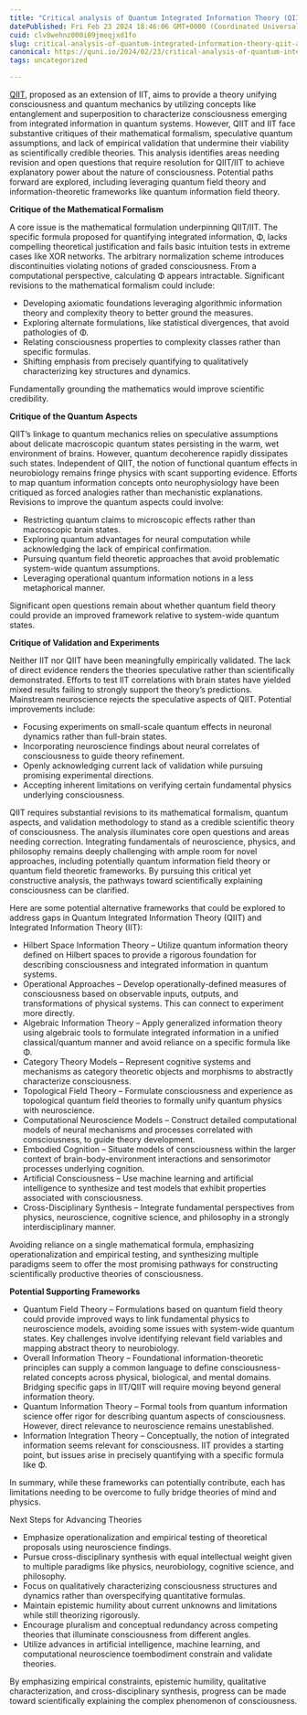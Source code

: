 ```yaml
---
title: "Critical analysis of Quantum Integrated Information Theory (QIIT) and Integrated Information Theory (IIT)"
datePublished: Fri Feb 23 2024 18:46:06 GMT+0000 (Coordinated Universal Time)
cuid: clv8wehnz000i09jmeqjxd1fo
slug: critical-analysis-of-quantum-integrated-information-theory-qiit-and-integrated-information-theory-iit
canonical: https://quni.io/2024/02/23/critical-analysis-of-quantum-integrated-information-theory-qiit-and-integrated-information-theory-iit/
tags: uncategorized

---
```


[QIIT](https://quni.io/2024/02/23/quantum-integrated-information-theory-qiit-a-new-paradigm-for-understanding-quantum-information-and-consciousness/), proposed as an extension of IIT, aims to provide a theory unifying consciousness and quantum mechanics by utilizing concepts like entanglement and superposition to characterize consciousness emerging from integrated information in quantum systems. However, QIIT and IIT face substantive critiques of their mathematical formalism, speculative quantum assumptions, and lack of empirical validation that undermine their viability as scientifically credible theories. This analysis identifies areas needing revision and open questions that require resolution for QIIT/IIT to achieve explanatory power about the nature of consciousness. Potential paths forward are explored, including leveraging quantum field theory and information-theoretic frameworks like quantum information field theory.

**Critique of the Mathematical Formalism**

A core issue is the mathematical formulation underpinning QIIT/IIT. The specific formula proposed for quantifying integrated information, Φ, lacks compelling theoretical justification and fails basic intuition tests in extreme cases like XOR networks. The arbitrary normalization scheme introduces discontinuities violating notions of graded consciousness. From a computational perspective, calculating Φ appears intractable. Significant revisions to the mathematical formalism could include:

*   Developing axiomatic foundations leveraging algorithmic information theory and complexity theory to better ground the measures.
*   Exploring alternate formulations, like statistical divergences, that avoid pathologies of Φ.
*   Relating consciousness properties to complexity classes rather than specific formulas.
*   Shifting emphasis from precisely quantifying to qualitatively characterizing key structures and dynamics.

Fundamentally grounding the mathematics would improve scientific credibility.

**Critique of the Quantum Aspects**

QIIT’s linkage to quantum mechanics relies on speculative assumptions about delicate macroscopic quantum states persisting in the warm, wet environment of brains. However, quantum decoherence rapidly dissipates such states. Independent of QIIT, the notion of functional quantum effects in neurobiology remains fringe physics with scant supporting evidence. Efforts to map quantum information concepts onto neurophysiology have been critiqued as forced analogies rather than mechanistic explanations. Revisions to improve the quantum aspects could involve:

*   Restricting quantum claims to microscopic effects rather than macroscopic brain states.
*   Exploring quantum advantages for neural computation while acknowledging the lack of empirical confirmation.
*   Pursuing quantum field theoretic approaches that avoid problematic system-wide quantum assumptions.
*   Leveraging operational quantum information notions in a less metaphorical manner.

Significant open questions remain about whether quantum field theory could provide an improved framework relative to system-wide quantum states.

**Critique of Validation and Experiments**

Neither IIT nor QIIT have been meaningfully empirically validated. The lack of direct evidence renders the theories speculative rather than scientifically demonstrated. Efforts to test IIT correlations with brain states have yielded mixed results failing to strongly support the theory’s predictions. Mainstream neuroscience rejects the speculative aspects of QIIT. Potential improvements include:

*   Focusing experiments on small-scale quantum effects in neuronal dynamics rather than full-brain states.
*   Incorporating neuroscience findings about neural correlates of consciousness to guide theory refinement.
*   Openly acknowledging current lack of validation while pursuing promising experimental directions.
*   Accepting inherent limitations on verifying certain fundamental physics underlying consciousness.

QIIT requires substantial revisions to its mathematical formalism, quantum aspects, and validation methodology to stand as a credible scientific theory of consciousness. The analysis illuminates core open questions and areas needing correction. Integrating fundamentals of neuroscience, physics, and philosophy remains deeply challenging with ample room for novel approaches, including potentially quantum information field theory or quantum field theoretic frameworks. By pursuing this critical yet constructive analysis, the pathways toward scientifically explaining consciousness can be clarified.

Here are some potential alternative frameworks that could be explored to address gaps in Quantum Integrated Information Theory (QIIT) and Integrated Information Theory (IIT):

*   Hilbert Space Information Theory – Utilize quantum information theory defined on Hilbert spaces to provide a rigorous foundation for describing consciousness and integrated information in quantum systems.
*   Operational Approaches – Develop operationally-defined measures of consciousness based on observable inputs, outputs, and transformations of physical systems. This can connect to experiment more directly.
*   Algebraic Information Theory – Apply generalized information theory using algebraic tools to formulate integrated information in a unified classical/quantum manner and avoid reliance on a specific formula like Φ.
*   Category Theory Models – Represent cognitive systems and mechanisms as category theoretic objects and morphisms to abstractly characterize consciousness.
*   Topological Field Theory – Formulate consciousness and experience as topological quantum field theories to formally unify quantum physics with neuroscience.
*   Computational Neuroscience Models – Construct detailed computational models of neural mechanisms and processes correlated with consciousness, to guide theory development.
*   Embodied Cognition – Situate models of consciousness within the larger context of brain-body-environment interactions and sensorimotor processes underlying cognition.
*   Artificial Consciousness – Use machine learning and artificial intelligence to synthesize and test models that exhibit properties associated with consciousness.
*   Cross-Disciplinary Synthesis – Integrate fundamental perspectives from physics, neuroscience, cognitive science, and philosophy in a strongly interdisciplinary manner.

Avoiding reliance on a single mathematical formula, emphasizing operationalization and empirical testing, and synthesizing multiple paradigms seem to offer the most promising pathways for constructing scientifically productive theories of consciousness.

**Potential Supporting Frameworks**

*   Quantum Field Theory – Formulations based on quantum field theory could provide improved ways to link fundamental physics to neuroscience models, avoiding some issues with system-wide quantum states. Key challenges involve identifying relevant field variables and mapping abstract theory to neurobiology.
*   Overall Information Theory – Foundational information-theoretic principles can supply a common language to define consciousness-related concepts across physical, biological, and mental domains. Bridging specific gaps in IIT/QIIT will require moving beyond general information theory.
*   Quantum Information Theory – Formal tools from quantum information science offer rigor for describing quantum aspects of consciousness. However, direct relevance to neuroscience remains unestablished.
*   Information Integration Theory – Conceptually, the notion of integrated information seems relevant for consciousness. IIT provides a starting point, but issues arise in precisely quantifying with a specific formula like Φ.

In summary, while these frameworks can potentially contribute, each has limitations needing to be overcome to fully bridge theories of mind and physics.

Next Steps for Advancing Theories

*   Emphasize operationalization and empirical testing of theoretical proposals using neuroscience findings.
*   Pursue cross-disciplinary synthesis with equal intellectual weight given to multiple paradigms like physics, neurobiology, cognitive science, and philosophy.
*   Focus on qualitatively characterizing consciousness structures and dynamics rather than overspecifying quantitative formulas.
*   Maintain epistemic humility about current unknowns and limitations while still theorizing rigorously.
*   Encourage pluralism and conceptual redundancy across competing theories that illuminate consciousness from different angles.
*   Utilize advances in artificial intelligence, machine learning, and computational neuroscience toembodiment constrain and validate theories.

By emphasizing empirical constraints, epistemic humility, qualitative characterization, and cross-disciplinary synthesis, progress can be made toward scientifically explaining the complex phenomenon of consciousness.
